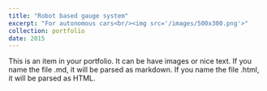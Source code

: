 ```yaml
---
title: "Robot based gauge system"
excerpt: "For autonomous cars<br/><img src='/images/500x300.png'>"
collection: portfolio
date: 2015
---
```


This is an item in your portfolio. It can be have images or nice text. If you name the file .md, it will be parsed as markdown. If you name the file .html, it will be parsed as HTML. 
